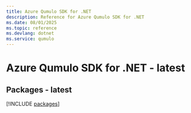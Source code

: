 ```yaml
---
title: Azure Qumulo SDK for .NET
description: Reference for Azure Qumulo SDK for .NET
ms.date: 08/01/2025
ms.topic: reference
ms.devlang: dotnet
ms.service: qumulo
---
```

# Azure Qumulo SDK for .NET - latest
## Packages - latest
[!INCLUDE [packages](qumulo-index.md)]